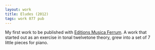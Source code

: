 ```yaml
---
layout: work
title: Eludes (2012)
tags: work 077 pub
---
```


My first work to be published with [Editions Musica Ferrum](http://www.musica-ferrum.com).
A work that started out as an exercise in tonal twelvetone theory, grew into a set of 7 little pieces for piano.
